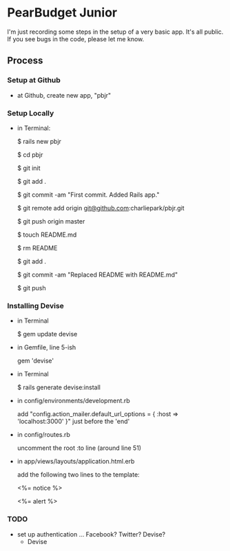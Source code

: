 # PearBudget Junior

I'm just recording some steps in the setup of a very basic app. It's all public. If you see bugs in the code, please let me know.


## Process

### Setup at Github
- at Github, create new app, "pbjr"

### Setup Locally
- in Terminal:

    $ rails new pbjr

    $ cd pbjr

    $ git init

    $ git add .

    $ git commit -am "First commit. Added Rails app."

    $ git remote add origin git@github.com:charliepark/pbjr.git

    $ git push origin master

    $ touch README.md

    $ rm README

    $ git add .

    $ git commit -am "Replaced README with README.md"

    $ git push

### Installing Devise

- in Terminal

    $ gem update devise

- in Gemfile, line 5-ish

    gem 'devise'

- in Terminal

    $ rails generate devise:install

- in config/environments/development.rb

  add "config.action_mailer.default_url_options = { :host => 'localhost:3000' }" just before the 'end'

- in config/routes.rb

	uncomment the root :to line (around line 51)

- in app/views/layouts/application.html.erb

  add the following two lines to the template:
	  <p class="notice"><%= notice %></p>
	  <p class="alert"><%= alert %></p>



### TODO

- set up authentication ... Facebook? Twitter? Devise?
  - Devise
